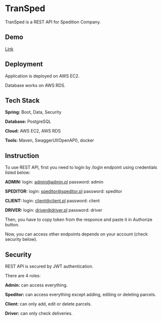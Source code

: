 
# TranSped

TranSped is a REST API for Spedition Company.  

## Demo

[Link](http://16.171.235.79/swagger-ui/index.html#/)


## Deployment

Application is deployed on AWS EC2.

Database works on AWS RDS.



## Tech Stack

**Spring:** Boot, Data, Security

**Database:** PostgreSQL

**Cloud:** AWS EC2, AWS RDS

**Tools:** Maven, SwaggerUI(OpenAPI), docker 


## Instruction

To use REST API, first you need to login by /login endpoint using credentials listed below:

**ADMIN:** login: admin@admin.pl password: admin

**SPEDITOR:** login: speditor@speditor.pl password: speditor

**CLIENT:** login: client@client.pl password: client

**DRIVER:** login: driver@driver.pl password: driver

Then, you have to copy token from the responce and paste it in Authorize button.

Now, you can access other endpoints depends on your account (check security below).
## Security

REST API is secured by JWT authentication.

There are 4 roles:

**Admin:** can access everything.

**Speditor:** can access everything except adding, editing or deleting parcels.

**Client:** can only add, edit or delete parcels.
 
**Driver:** can only check deliveries.